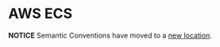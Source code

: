 # AWS ECS

**NOTICE** Semantic Conventions have moved to a
[new location](http://github.com/open-telemetry/semantic-conventions).

